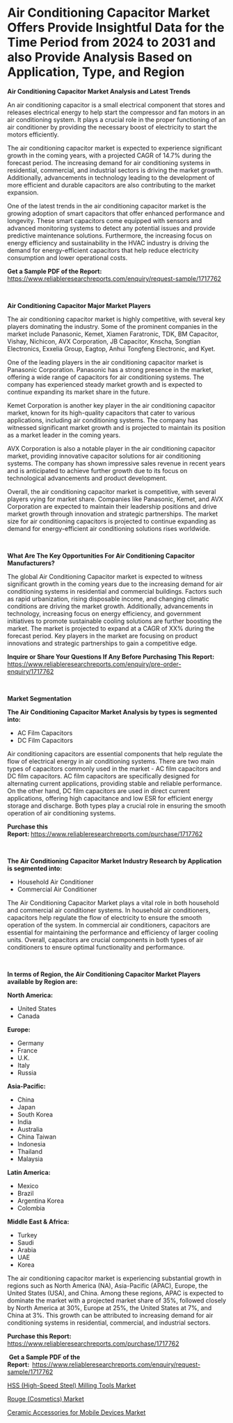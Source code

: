 <p><h1>Air Conditioning Capacitor Market Offers Provide Insightful Data for the Time Period from 2024 to 2031 and also Provide Analysis Based on Application, Type, and Region</h1></p><p><strong>Air Conditioning Capacitor Market Analysis and Latest Trends</strong></p>
<p><p>An air conditioning capacitor is a small electrical component that stores and releases electrical energy to help start the compressor and fan motors in an air conditioning system. It plays a crucial role in the proper functioning of an air conditioner by providing the necessary boost of electricity to start the motors efficiently.</p><p>The air conditioning capacitor market is expected to experience significant growth in the coming years, with a projected CAGR of 14.7% during the forecast period. The increasing demand for air conditioning systems in residential, commercial, and industrial sectors is driving the market growth. Additionally, advancements in technology leading to the development of more efficient and durable capacitors are also contributing to the market expansion.</p><p>One of the latest trends in the air conditioning capacitor market is the growing adoption of smart capacitors that offer enhanced performance and longevity. These smart capacitors come equipped with sensors and advanced monitoring systems to detect any potential issues and provide predictive maintenance solutions. Furthermore, the increasing focus on energy efficiency and sustainability in the HVAC industry is driving the demand for energy-efficient capacitors that help reduce electricity consumption and lower operational costs.</p></p>
<p><strong>Get a Sample PDF of the Report:&nbsp;</strong> <a href="https://www.reliableresearchreports.com/enquiry/request-sample/1717762">https://www.reliableresearchreports.com/enquiry/request-sample/1717762</a></p>
<p>&nbsp;</p>
<p><strong>Air Conditioning Capacitor Major Market Players</strong></p>
<p><p>The air conditioning capacitor market is highly competitive, with several key players dominating the industry. Some of the prominent companies in the market include Panasonic, Kemet, Xiamen Faratronic, TDK, BM Capacitor, Vishay, Nichicon, AVX Corporation, JB Capacitor, Knscha, Songtian Electronics, Exxelia Group, Eagtop, Anhui Tongfeng Electronic, and Kyet.</p><p>One of the leading players in the air conditioning capacitor market is Panasonic Corporation. Panasonic has a strong presence in the market, offering a wide range of capacitors for air conditioning systems. The company has experienced steady market growth and is expected to continue expanding its market share in the future. </p><p>Kemet Corporation is another key player in the air conditioning capacitor market, known for its high-quality capacitors that cater to various applications, including air conditioning systems. The company has witnessed significant market growth and is projected to maintain its position as a market leader in the coming years.</p><p>AVX Corporation is also a notable player in the air conditioning capacitor market, providing innovative capacitor solutions for air conditioning systems. The company has shown impressive sales revenue in recent years and is anticipated to achieve further growth due to its focus on technological advancements and product development.</p><p>Overall, the air conditioning capacitor market is competitive, with several players vying for market share. Companies like Panasonic, Kemet, and AVX Corporation are expected to maintain their leadership positions and drive market growth through innovation and strategic partnerships. The market size for air conditioning capacitors is projected to continue expanding as demand for energy-efficient air conditioning solutions rises worldwide.</p></p>
<p>&nbsp;</p>
<p><strong>What Are The Key Opportunities For Air Conditioning Capacitor Manufacturers?</strong></p>
<p><p>The global Air Conditioning Capacitor market is expected to witness significant growth in the coming years due to the increasing demand for air conditioning systems in residential and commercial buildings. Factors such as rapid urbanization, rising disposable income, and changing climatic conditions are driving the market growth. Additionally, advancements in technology, increasing focus on energy efficiency, and government initiatives to promote sustainable cooling solutions are further boosting the market. The market is projected to expand at a CAGR of XX% during the forecast period. Key players in the market are focusing on product innovations and strategic partnerships to gain a competitive edge.</p></p>
<p><strong>Inquire or Share Your Questions If Any Before Purchasing This Report:</strong> <a href="https://www.reliableresearchreports.com/enquiry/pre-order-enquiry/1717762">https://www.reliableresearchreports.com/enquiry/pre-order-enquiry/1717762</a></p>
<p>&nbsp;</p>
<p><strong>Market Segmentation</strong></p>
<p><strong>The Air Conditioning Capacitor Market Analysis by types is segmented into:</strong></p>
<p><ul><li>AC Film Capacitors</li><li>DC Film Capacitors</li></ul></p>
<p><p>Air conditioning capacitors are essential components that help regulate the flow of electrical energy in air conditioning systems. There are two main types of capacitors commonly used in the market - AC film capacitors and DC film capacitors. AC film capacitors are specifically designed for alternating current applications, providing stable and reliable performance. On the other hand, DC film capacitors are used in direct current applications, offering high capacitance and low ESR for efficient energy storage and discharge. Both types play a crucial role in ensuring the smooth operation of air conditioning systems.</p></p>
<p><strong>Purchase this Report:&nbsp;</strong><a href="https://www.reliableresearchreports.com/purchase/1717762">https://www.reliableresearchreports.com/purchase/1717762</a></p>
<p>&nbsp;</p>
<p><strong>The Air Conditioning Capacitor Market Industry Research by Application is segmented into:</strong></p>
<p><ul><li>Household Air Conditioner</li><li>Commercial Air Conditioner</li></ul></p>
<p><p>The Air Conditioning Capacitor Market plays a vital role in both household and commercial air conditioner systems. In household air conditioners, capacitors help regulate the flow of electricity to ensure the smooth operation of the system. In commercial air conditioners, capacitors are essential for maintaining the performance and efficiency of larger cooling units. Overall, capacitors are crucial components in both types of air conditioners to ensure optimal functionality and performance.</p></p>
<p>&nbsp;</p>
<p><strong>In terms of Region, the Air Conditioning Capacitor Market Players available by Region are:</strong></p>
<p>
    <p> <strong> North America: </strong>
        <ul>
            <li>United States</li>
            <li>Canada</li>
        </ul>
        </p> 
    <p> <strong> Europe: </strong>
        <ul>
            <li>Germany</li>
            <li>France</li>
            <li>U.K.</li>
            <li>Italy</li>
            <li>Russia</li>
        </ul>
        </p> 
    <p> <strong> Asia-Pacific: </strong>
        <ul>
            <li>China</li>
            <li>Japan</li>
            <li>South Korea</li>
            <li>India</li>
            <li>Australia</li>
            <li>China Taiwan</li>
            <li>Indonesia</li>
            <li>Thailand</li>
            <li>Malaysia</li>
        </ul>
        </p> 
    <p> <strong> Latin America: </strong>
        <ul>
            <li>Mexico</li>
            <li>Brazil</li>
            <li>Argentina Korea</li>
            <li>Colombia</li>
        </ul>
        </p> 
    <p> <strong> Middle East & Africa: </strong>
        <ul>
            <li>Turkey</li>
            <li>Saudi</li>
            <li>Arabia</li>
            <li>UAE</li>
            <li>Korea</li>
        </ul>
    </p>
    </p>
<p><p>The air conditioning capacitor market is experiencing substantial growth in regions such as North America (NA), Asia-Pacific (APAC), Europe, the United States (USA), and China. Among these regions, APAC is expected to dominate the market with a projected market share of 35%, followed closely by North America at 30%, Europe at 25%, the United States at 7%, and China at 3%. This growth can be attributed to increasing demand for air conditioning systems in residential, commercial, and industrial sectors.</p></p>
<p><strong>Purchase this Report: </strong><a href="https://www.reliableresearchreports.com/purchase/1717762">https://www.reliableresearchreports.com/purchase/1717762</a></p>
<p>&nbsp;<strong>Get a Sample PDF of the Report:&nbsp;&nbsp;</strong><a href="https://www.reliableresearchreports.com/enquiry/request-sample/1717762">https://www.reliableresearchreports.com/enquiry/request-sample/1717762</a></p>
<p><strong></strong></p>
<p><p><a href="https://github.com/rahu1506/Market-Research-Report-List-3/blob/main/hss-high-speed-steel-milling-tools-market.md">HSS (High-Speed Steel) Milling Tools Market</a></p><p><a href="https://github.com/juniordelafrance/Market-Research-Report-List-2/blob/main/rouge-cosmetics-market.md">Rouge (Cosmetics) Market</a></p><p><a href="https://github.com/jaidynmorantestelletmjzya/Market-Research-Report-List-2/blob/main/ceramic-accessories-for-mobile-devices-market.md">Ceramic Accessories for Mobile Devices Market</a></p></p>